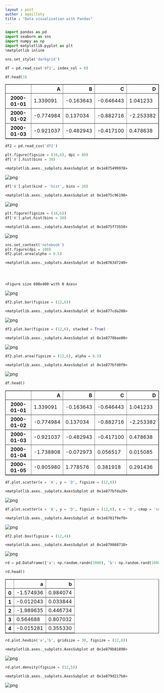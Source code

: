 ```yaml
---
layout : post
author : agailloty
title : "Data visualization with Pandas"
---
```


```python
import pandas as pd
import seaborn as sns
import numpy as np
import matplotlib.pyplot as plt
%matplotlib inline
```


```python
sns.set_style('darkgrid')
```


```python
df = pd.read_csv('df1', index_col = 0)
```


```python
df.head(3)
```




<div>
<style scoped>
    .dataframe tbody tr th:only-of-type {
        vertical-align: middle;
    }

    .dataframe tbody tr th {
        vertical-align: top;
    }

    .dataframe thead th {
        text-align: right;
    }
</style>
<table border="1" class="dataframe">
  <thead>
    <tr style="text-align: right;">
      <th></th>
      <th>A</th>
      <th>B</th>
      <th>C</th>
      <th>D</th>
    </tr>
  </thead>
  <tbody>
    <tr>
      <th>2000-01-01</th>
      <td>1.339091</td>
      <td>-0.163643</td>
      <td>-0.646443</td>
      <td>1.041233</td>
    </tr>
    <tr>
      <th>2000-01-02</th>
      <td>-0.774984</td>
      <td>0.137034</td>
      <td>-0.882716</td>
      <td>-2.253382</td>
    </tr>
    <tr>
      <th>2000-01-03</th>
      <td>-0.921037</td>
      <td>-0.482943</td>
      <td>-0.417100</td>
      <td>0.478638</td>
    </tr>
  </tbody>
</table>
</div>




```python
df2 = pd.read_csv('df2')
```


```python
plt.figure(figsize = (10,6), dpi = 80)
df['A'].hist(bins = 30)
```




    <matplotlib.axes._subplots.AxesSubplot at 0x1e875499978>




![png](output_5_1.png)



```python
df['A'].plot(kind = 'hist', bins = 20)
```




    <matplotlib.axes._subplots.AxesSubplot at 0x1e875c96198>




![png](output_6_1.png)



```python
plt.figure(figsize = (10,6))
df['A'].plot.hist(bins = 30)
```




    <matplotlib.axes._subplots.AxesSubplot at 0x1e875f73550>




![png](output_7_1.png)



```python
sns.set_context('notebook')
plt.figure(dpi = 100)
df2.plot.area(alpha = 0.5)
```




    <matplotlib.axes._subplots.AxesSubplot at 0x1e8763d7240>




    <Figure size 600x400 with 0 Axes>



![png](output_8_2.png)



```python
df2.plot.bar(figsize = (12,6))
```




    <matplotlib.axes._subplots.AxesSubplot at 0x1e877cda208>




![png](output_9_1.png)



```python
df2.plot.bar(figsize = (12,6), stacked = True)
```




    <matplotlib.axes._subplots.AxesSubplot at 0x1e8778bae80>




![png](output_10_1.png)



```python
df2.plot.area(figsize = (12,6), alpha = 0.5)
```




    <matplotlib.axes._subplots.AxesSubplot at 0x1e877bfd0f0>




![png](output_11_1.png)



```python
df.head()
```




<div>
<style scoped>
    .dataframe tbody tr th:only-of-type {
        vertical-align: middle;
    }

    .dataframe tbody tr th {
        vertical-align: top;
    }

    .dataframe thead th {
        text-align: right;
    }
</style>
<table border="1" class="dataframe">
  <thead>
    <tr style="text-align: right;">
      <th></th>
      <th>A</th>
      <th>B</th>
      <th>C</th>
      <th>D</th>
    </tr>
  </thead>
  <tbody>
    <tr>
      <th>2000-01-01</th>
      <td>1.339091</td>
      <td>-0.163643</td>
      <td>-0.646443</td>
      <td>1.041233</td>
    </tr>
    <tr>
      <th>2000-01-02</th>
      <td>-0.774984</td>
      <td>0.137034</td>
      <td>-0.882716</td>
      <td>-2.253382</td>
    </tr>
    <tr>
      <th>2000-01-03</th>
      <td>-0.921037</td>
      <td>-0.482943</td>
      <td>-0.417100</td>
      <td>0.478638</td>
    </tr>
    <tr>
      <th>2000-01-04</th>
      <td>-1.738808</td>
      <td>-0.072973</td>
      <td>0.056517</td>
      <td>0.015085</td>
    </tr>
    <tr>
      <th>2000-01-05</th>
      <td>-0.905980</td>
      <td>1.778576</td>
      <td>0.381918</td>
      <td>0.291436</td>
    </tr>
  </tbody>
</table>
</div>




```python
df.plot.scatter(x = 'A', y = 'D', figsize = (12,6))
```




    <matplotlib.axes._subplots.AxesSubplot at 0x1e877bfda20>




![png](output_13_1.png)



```python
df.plot.scatter(x = 'A', y = 'D', figsize = (12,6), c = 'B', cmap = 'coolwarm')
```




    <matplotlib.axes._subplots.AxesSubplot at 0x1e8781f9ef0>




![png](output_14_1.png)



```python
df2.plot.box(figsize = (12,4))
```




    <matplotlib.axes._subplots.AxesSubplot at 0x1e879868710>




![png](output_15_1.png)



```python
rd = pd.DataFrame({'a': np.random.randn(1000), 'b': np.random.rand(1000)})
```


```python
rd.head()
```




<div>
<style scoped>
    .dataframe tbody tr th:only-of-type {
        vertical-align: middle;
    }

    .dataframe tbody tr th {
        vertical-align: top;
    }

    .dataframe thead th {
        text-align: right;
    }
</style>
<table border="1" class="dataframe">
  <thead>
    <tr style="text-align: right;">
      <th></th>
      <th>a</th>
      <th>b</th>
    </tr>
  </thead>
  <tbody>
    <tr>
      <th>0</th>
      <td>-1.574936</td>
      <td>0.984074</td>
    </tr>
    <tr>
      <th>1</th>
      <td>-0.012043</td>
      <td>0.033844</td>
    </tr>
    <tr>
      <th>2</th>
      <td>-1.989635</td>
      <td>0.446734</td>
    </tr>
    <tr>
      <th>3</th>
      <td>0.564688</td>
      <td>0.807032</td>
    </tr>
    <tr>
      <th>4</th>
      <td>-0.015281</td>
      <td>0.355330</td>
    </tr>
  </tbody>
</table>
</div>




```python
rd.plot.hexbin('a','b', gridsize = 30, figsize = (12,6))
```




    <matplotlib.axes._subplots.AxesSubplot at 0x1e879b81898>




![png](output_18_1.png)



```python
rd.plot.density(figsize = (12,5))
```




    <matplotlib.axes._subplots.AxesSubplot at 0x1e879d217b8>




![png](output_19_1.png)

